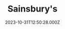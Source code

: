 ---
date: 2023-10-31T12:50:28.000Z
title: Sainsbury's
latitude: 51.6552856
longitude: 0.6047002
url: https://stores.sainsburys.co.uk/2337/south-woodham-ferrers?y_source=1_MTU1Njc3MjEtNDQwLWxvY2F0aW9uLndlYnNpdGU=
category: checkin
---